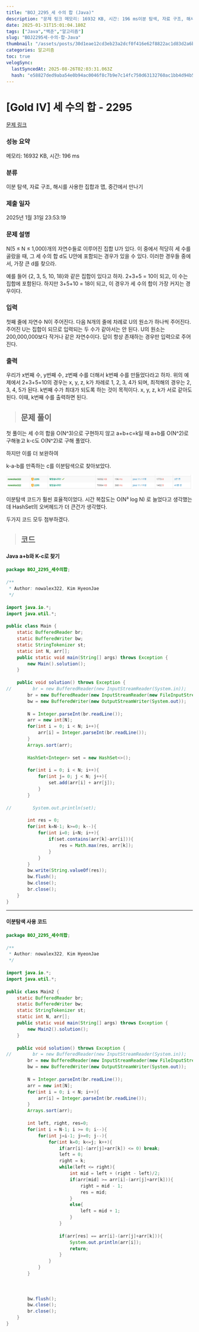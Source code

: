 ```yaml
---
title: "BOJ_2295_세 수의 합 (Java)"
description: "문제 링크 메모리: 16932 KB, 시간: 196 ms이분 탐색, 자료 구조, 해시를 사용한 집합과 맵, 중간에서 만나기2025년 1월 31일 23:53:19첫 풀이는 세 수의 합을 O(N^3)으로 구현하지 않고 a+b+c=k일 때 a+b를 O(N^2)로 구해놓고 k"
date: 2025-01-31T15:01:04.180Z
tags: ["Java","백준","알고리즘"]
slug: "BOJ2295세-수의-합-Java"
thumbnail: "/assets/posts/30d1eae12cd3eb23a2dcf0f416e62f8822ac1d83d2a6b541f965ca343c3f30d2.png"
categories: 알고리즘
toc: true
velogSync:
  lastSyncedAt: 2025-08-26T02:03:31.063Z
  hash: "e58827ded9aba54e0b94ac0046f8c7b9e7c14fc750d63132760ac1bb4d94b5dc"
---
```


# [Gold IV] 세 수의 합 - 2295 

[문제 링크](https://www.acmicpc.net/problem/2295) 

### 성능 요약

메모리: 16932 KB, 시간: 196 ms

### 분류

이분 탐색, 자료 구조, 해시를 사용한 집합과 맵, 중간에서 만나기

### 제출 일자

2025년 1월 31일 23:53:19

### 문제 설명

<p>N(5 ≤ N ≤ 1,000)개의 자연수들로 이루어진 집합 U가 있다. 이 중에서 적당히 세 수를 골랐을 때, 그 세 수의 합 d도 U안에 포함되는 경우가 있을 수 있다. 이러한 경우들 중에서, 가장 큰 d를 찾으라.</p>

<p>예를 들어 {2, 3, 5, 10, 18}와 같은 집합이 있다고 하자. 2+3+5 = 10이 되고, 이 수는 집합에 포함된다. 하지만 3+5+10 = 18이 되고, 이 경우가 세 수의 합이 가장 커지는 경우이다.</p>

### 입력 

 <p>첫째 줄에 자연수 N이 주어진다. 다음 N개의 줄에 차례로 U의 원소가 하나씩 주어진다. 주어진 U는 집합이 되므로 입력되는 두 수가 같아서는 안 된다. U의 원소는 200,000,000보다 작거나 같은 자연수이다. 답이 항상 존재하는 경우만 입력으로 주어진다.</p>

### 출력 

 <p>우리가 x번째 수, y번째 수, z번째 수를 더해서 k번째 수를 만들었다라고 하자. 위의 예제에서 2+3+5=10의 경우는 x, y, z, k가 차례로 1, 2, 3, 4가 되며, 최적해의 경우는 2, 3, 4, 5가 된다. k번째 수가 최대가 되도록 하는 것이 목적이다. x, y, z, k가 서로 같아도 된다. 이때, k번째 수를 출력하면 된다.</p>

> ## 문제 풀이

첫 풀이는 세 수의 합을 O(N^3)으로 구현하지 않고 a+b+c=k일 때 a+b를 O(N^2)로 구해놓고 k-c도 O(N^2)로 구해 풀었다.

하지만 이를 더 보완하여 

k-a-b를 만족하는 c를 이분탐색으로 찾아보았다.

![](/assets/posts/30d1eae12cd3eb23a2dcf0f416e62f8822ac1d83d2a6b541f965ca343c3f30d2.png)

이분탐색 코드가 훨씬 효율적이었다. 시간 복잡도는 O(N³ log N) 로 늘었다고 생각했는데 HashSet의 오버헤드가 더 큰건가 생각했다.

두가지 코드 모두 첨부하겠다.

> ## 코드

#### Java a+b와 K-c로 찾기
```java
package BOJ_2295_세수의합;
        
/**
 * Author: nowalex322, Kim HyeonJae
 */

import java.io.*;
import java.util.*;

public class Main {
    static BufferedReader br;
    static BufferedWriter bw;
    static StringTokenizer st;
    static int N, arr[];
    public static void main(String[] args) throws Exception {
        new Main().solution();
    }

    public void solution() throws Exception {
//        br = new BufferedReader(new InputStreamReader(System.in));
        br = new BufferedReader(new InputStreamReader(new FileInputStream("src/main/java/BOJ_2295_세수의합/input.txt")));
        bw = new BufferedWriter(new OutputStreamWriter(System.out));
        
        N = Integer.parseInt(br.readLine());
        arr = new int[N];
        for(int i = 0; i < N; i++){
            arr[i] = Integer.parseInt(br.readLine());
        }
        Arrays.sort(arr);

        HashSet<Integer> set = new HashSet<>();

        for(int i = 0; i < N; i++){
            for(int j= 0; j < N; j++){
                set.add(arr[i] + arr[j]);
            }
        }

//        System.out.println(set);

        int res = 0;
        for(int k=N-1; k>=0; k--){
            for(int i=0; i<N; i++){
                if(set.contains(arr[k]-arr[i])){
                    res = Math.max(res, arr[k]);
                }
            }
        }
        bw.write(String.valueOf(res));
        bw.flush();
        bw.close();
        br.close();
    }
}
```

---

#### 이분탐색 사용 코드
```java
package BOJ_2295_세수의합;

/**
 * Author: nowalex322, Kim HyeonJae
 */

import java.io.*;
import java.util.*;

public class Main2 {
    static BufferedReader br;
    static BufferedWriter bw;
    static StringTokenizer st;
    static int N, arr[];
    public static void main(String[] args) throws Exception {
        new Main2().solution();
    }

    public void solution() throws Exception {
//        br = new BufferedReader(new InputStreamReader(System.in));
        br = new BufferedReader(new InputStreamReader(new FileInputStream("src/main/java/BOJ_2295_세수의합/input.txt")));
        bw = new BufferedWriter(new OutputStreamWriter(System.out));

        N = Integer.parseInt(br.readLine());
        arr = new int[N];
        for(int i = 0; i < N; i++){
            arr[i] = Integer.parseInt(br.readLine());
        }
        Arrays.sort(arr);

        int left, right, res=0;
        for(int i = N-1; i >= 0; i--){
            for(int j=i-1; j>=0; j--){
                for(int k=0; k<=j; k++){
                    if(arr[i]-(arr[j]+arr[k]) <= 0) break;
                    left = 0;
                    right = k;
                    while(left <= right){
                        int mid = left + (right - left)/2;
                        if(arr[mid] >= arr[i]-(arr[j]+arr[k])){
                            right = mid - 1;
                            res = mid;
                        }
                        else{
                            left = mid + 1;
                        }
                    }

                    if(arr[res] == arr[i]-(arr[j]+arr[k])){
                        System.out.println(arr[i]);
                        return;
                    }
                }
            }
        }



        bw.flush();
        bw.close();
        br.close();
    }
}
```
